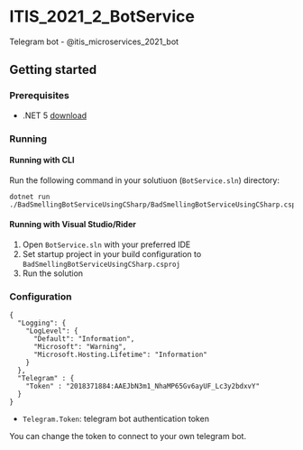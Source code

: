 # ITIS_2021_2_BotService
Telegram bot - @itis_microservices_2021_bot

## Getting started

### Prerequisites

* .NET 5 [download](https://dotnet.microsoft.com/download/dotnet/5.0)

### Running

#### Running with CLI

Run the following command in your solutiuon (`BotService.sln`) directory:

```
dotnet run ./BadSmellingBotServiceUsingCSharp/BadSmellingBotServiceUsingCSharp.csproj
```

#### Running with Visual Studio/Rider

1. Open `BotService.sln` with your preferred IDE
2. Set startup project in your build configuration to `BadSmellingBotServiceUsingCSharp.csproj`
3. Run the solution

### Configuration

```
{
  "Logging": {
    "LogLevel": {
      "Default": "Information",
      "Microsoft": "Warning",
      "Microsoft.Hosting.Lifetime": "Information"
    }
  },
  "Telegram" : {
    "Token" : "2018371884:AAEJbN3m1_NhaMP65Gv6ayUF_Lc3y2bdxvY"
  }
}
```

* `Telegram.Token`: telegram bot authentication token


You can change the token to connect to your own telegram bot.

